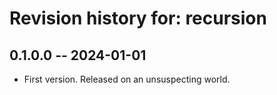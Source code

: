 # Revision history for: recursion

## 0.1.0.0 -- 2024-01-01

* First version. Released on an unsuspecting world.

